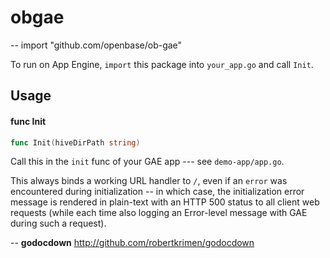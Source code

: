 # obgae
--
    import "github.com/openbase/ob-gae"

To run on App Engine, `import` this package into `your_app.go` and call `Init`.

## Usage

#### func  Init

```go
func Init(hiveDirPath string)
```
Call this in the `init` func of your GAE app --- see `demo-app/app.go`.

This always binds a working URL handler to `/`, even if an `error` was
encountered during initialization -- in which case, the initialization error
message is rendered in plain-text with an HTTP 500 status to all client web
requests (while each time also logging an Error-level message with GAE during
such a request).

--
**godocdown** http://github.com/robertkrimen/godocdown
